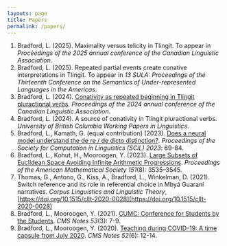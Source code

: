 ```yaml
---
layouts: page
title: Papers
permalink: /papers/
---
```

1. Bradford, L. (2025). Maximality versus telicity in Tlingit. To appear in _Proceedings of the 2025 annual conference of the Canadian Linguistic Association_.
2. Bradford, L. (2025). Repeated partial events create conative interpretations in Tlingit. To appear in _13 SULA: Proceedings of the Thirteenth Conference on the Semantics of Under-represented Languages in the Americas_.
3. Bradford, L. (2024). [Conativity as repeated beginning in Tlingit pluractional verbs](https://cla-acl.ca/pdfs/actes-2024/Bradford-CLA-2024.pdf). _Proceedings of the 2024 annual conference of the Canadian Linguistic Association_.
4. Bradford, L. (2024). A source of conativity in Tlingit pluractional verbs. _University of British Columbia Working Papers in Linguistics_.
5. Bradford, L., Kamath, G. (equal contribution) (2023). [Does a neural model understand the de re / de dicto distinction?](https://aclanthology.org/2023.scil-1.6.pdf). _Proceedings of the Society for Computation in Linguistics (SCiL) 2023_: 69-84.
6. Bradford, L., Kohut, H., Mooroogen, Y. (2023). [Large Subsets of Euclidean Space Avoiding Infinite Arithmetic Progressions](https://doi.org/10.1090/proc/16404). _Proceedings of the American Mathematical Society 151_(8): 3535–3545.
7. Thomas, G., Antono, G., Kiss, A., Bradford, L., Winkelman, D. (2021). Switch reference and its role in referential choice in Mbyá Guaraní narratives. _Corpus Linguistics and Linguistic Theory_, [https://doi.org/10.1515/cllt-2020-0028](https://doi.org/10.1515/cllt-2020-0028)
8. Bradford, L., Mooroogen, Y. (2021). [CUMC: Conference for Students by the Students](https://notes.math.ca/en/article/cumc-conference-for-students-by-the-students/). _CMS Notes 53_(3): 7-9.
9. Bradford, L., Mooroogen, Y. (2020). [Teaching during COVID-19: A time capsule from July 2020](https://notes.math.ca/en/article/teaching-during-covid-19-a-time-capsule-from-july-2020/). _CMS Notes 52_(6): 12-14.



